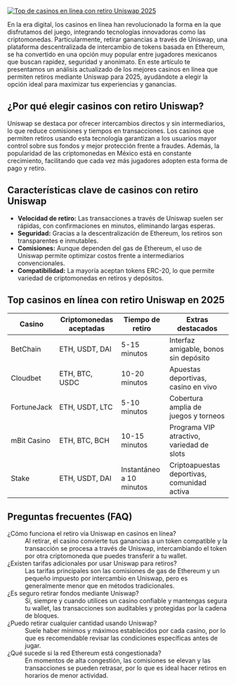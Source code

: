 [![Top de casinos en línea con retiro Uniswap 2025](https://123-caf.pages.dev/gitsignup.png)](https://vrmoo.ru/Bt82HjjY)

<p>En la era digital, los casinos en línea han revolucionado la forma en la que disfrutamos del juego, integrando tecnologías innovadoras como las criptomonedas. Particularmente, retirar ganancias a través de Uniswap, una plataforma descentralizada de intercambio de tokens basada en Ethereum, se ha convertido en una opción muy popular entre jugadores mexicanos que buscan rapidez, seguridad y anonimato. En este artículo te presentamos un análisis actualizado de los mejores casinos en línea que permiten retiros mediante Uniswap para 2025, ayudándote a elegir la opción ideal para maximizar tus experiencias y ganancias.</p>  <h2>¿Por qué elegir casinos con retiro Uniswap?</h2> <p>Uniswap se destaca por ofrecer intercambios directos y sin intermediarios, lo que reduce comisiones y tiempos en transacciones. Los casinos que permiten retiros usando esta tecnología garantizan a los usuarios mayor control sobre sus fondos y mejor protección frente a fraudes. Además, la popularidad de las criptomonedas en México está en constante crecimiento, facilitando que cada vez más jugadores adopten esta forma de pago y retiro.</p>  <h2>Características clave de casinos con retiro Uniswap</h2> <ul>   <li><strong>Velocidad de retiro:</strong> Las transacciones a través de Uniswap suelen ser rápidas, con confirmaciones en minutos, eliminando largas esperas.</li>   <li><strong>Seguridad:</strong> Gracias a la descentralización de Ethereum, los retiros son transparentes e inmutables.</li>   <li><strong>Comisiones:</strong> Aunque dependen del gas de Ethereum, el uso de Uniswap permite optimizar costos frente a intermediarios convencionales.</li>   <li><strong>Compatibilidad:</strong> La mayoría aceptan tokens ERC-20, lo que permite variedad de criptomonedas en retiros y depósitos.</li> </ul>  <h2>Top casinos en línea con retiro Uniswap en 2025</h2> <table>   <thead>     <tr>       <th>Casino</th>       <th>Criptomonedas aceptadas</th>       <th>Tiempo de retiro</th>       <th>Extras destacados</th>     </tr>   </thead>   <tbody>     <tr>       <td>BetChain</td>       <td>ETH, USDT, DAI</td>       <td>5-15 minutos</td>       <td>Interfaz amigable, bonos sin depósito</td>     </tr>     <tr>       <td>Cloudbet</td>       <td>ETH, BTC, USDC</td>       <td>10-20 minutos</td>       <td>Apuestas deportivas, casino en vivo</td>     </tr>     <tr>       <td>FortuneJack</td>       <td>ETH, USDT, LTC</td>       <td>5-10 minutos</td>       <td>Cobertura amplia de juegos y torneos</td>     </tr>     <tr>       <td>mBit Casino</td>       <td>ETH, BTC, BCH</td>       <td>10-15 minutos</td>       <td>Programa VIP atractivo, variedad de slots</td>     </tr>     <tr>       <td>Stake</td>       <td>ETH, USDT, DAI</td>       <td>Instantáneo a 10 minutos</td>       <td>Criptoapuestas deportivas, comunidad activa</td>     </tr>   </tbody> </table>  <h2>Preguntas frecuentes (FAQ)</h2> <dl>   <dt>¿Cómo funciona el retiro vía Uniswap en casinos en línea?</dt>   <dd>Al retirar, el casino convierte tus ganancias a un token compatible y la transacción se procesa a través de Uniswap, intercambiando el token por otra criptomoneda que puedes transferir a tu wallet.</dd>    <dt>¿Existen tarifas adicionales por usar Uniswap para retiros?</dt>   <dd>Las tarifas principales son las comisiones de gas de Ethereum y un pequeño impuesto por intercambio en Uniswap, pero es generalmente menor que en métodos tradicionales.</dd>    <dt>¿Es seguro retirar fondos mediante Uniswap?</dt>   <dd>Sí, siempre y cuando utilices un casino confiable y mantengas segura tu wallet, las transacciones son auditables y protegidas por la cadena de bloques.</dd>    <dt>¿Puedo retirar cualquier cantidad usando Uniswap?</dt>   <dd>Suele haber mínimos y máximos establecidos por cada casino, por lo que es recomendable revisar las condiciones específicas antes de jugar.</dd>    <dt>¿Qué sucede si la red Ethereum está congestionada?</dt>   <dd>En momentos de alta congestión, las comisiones se elevan y las transacciones se pueden retrasar, por lo que es ideal hacer retiros en horarios de menor actividad.</dd> </dl>